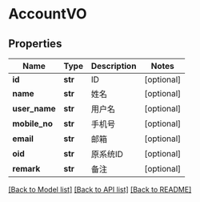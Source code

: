 # AccountVO

## Properties
Name | Type | Description | Notes
------------ | ------------- | ------------- | -------------
**id** | **str** | ID | [optional] 
**name** | **str** | 姓名 | [optional] 
**user_name** | **str** | 用户名 | [optional] 
**mobile_no** | **str** | 手机号 | [optional] 
**email** | **str** | 邮箱 | [optional] 
**oid** | **str** | 原系统ID | [optional] 
**remark** | **str** | 备注 | [optional] 

[[Back to Model list]](../README.md#documentation-for-models) [[Back to API list]](../README.md#documentation-for-api-endpoints) [[Back to README]](../README.md)

